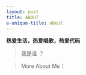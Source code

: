 ```yaml
---
layout: post
title: ABOUT
e-unique-title: about
---
```


**热爱生活，热爱唱歌，热爱代码**

> 我是谁 ？



> More About Me：

 